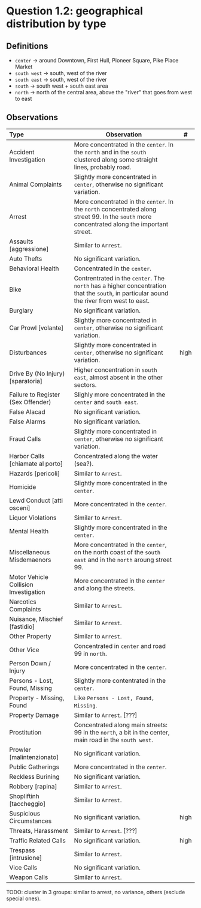 # Question 1.2: geographical distribution by type

## Definitions

* `center`  -> around Downtown, First Hull, Pioneer Square, Pike Place Market
* `south west` -> south, west of the river
* `south east` -> south, west of the river
* `south` -> south west + south east area
* `north` -> north of the central area, above the "river" that goes from west to east

## Observations

| Type                                  | Observation                              | #    |
| :------------------------------------ | ---------------------------------------- | ---- |
| Accident Investigation                | More concentrated in the `center`. In the `north` and in the `south` clustered along some straight lines, probably road. |      |
| Animal Complaints                     | Slightly more concentrated in `center`, otherwise no significant variation. |      |
| Arrest                                | More concentrated in the `center`. In the `north` concentrated along street 99. In the `south` more concentrated along the important street. |      |
| Assaults [aggressione]                | Similar to `Arrest`.                     |      |
| Auto Thefts                           | No significant variation.                |      |
| Behavioral Health                     | Concentrated in the `center`.            |      |
| Bike                                  | Contrentrated in the `center`. The `north` has a higher concentration that the `south`, in particular aound the river from west to east. |      |
| Burglary                              | No significant variation.                |      |
| Car Prowl [volante]                   | Slightly more concentrated in `center`, otherwise no significant variation. |      |
| Disturbances                          | Slightly more concentrated in `center`, otherwise no significant variation. | high |
| Drive By (No Injury) [sparatoria]     | Higher concentration in `south east`, almost absent in the other sectors. |      |
| Failure to Register (Sex Offender)    | Slighly more concentrated in the `center` and `south east`. |      |
| False Alacad                          | No significant variation.                |      |
| False Alarms                          | No significant variation.                |      |
| Fraud Calls                           | Slightly more concentrated in `center`, otherwise no significant variation. |      |
| Harbor Calls [chiamate al porto]      | Concentrated along the water (sea?).     |      |
| Hazards [pericoli]                    | Similar to `Arrest`.                     |      |
| Homicide                              | Slightly more concentrated in the `center`. |      |
| Lewd Conduct [atti osceni]            | More concentrated in the `center`.       |      |
| Liquor Violations                     | Similar to `Arrest`.                     |      |
| Mental Health                         | Slightly more concentrated in the `center`. |      |
| Miscellaneous Misdemaenors            | More concentrated in the `center`, on the north coast of the `south east` and in the `north` aroung street 99. |      |
| Motor Vehicle Collision Investigation | More concentrated in the `center` and along the streets. |      |
| Narcotics Complaints                  | Similar to `Arrest`.                     |      |
| Nuisance, Mischief [fastidio]         | Similar to `Arrest`.                     |      |
| Other Property                        | Similar to `Arrest`.                     |      |
| Other Vice                            | Concentrated in `center` and road 99 in `north`. |      |
| Person Down / Injury                  | More concentrated in the `center`.       |      |
| Persons - Lost, Found, Missing        | Slightly more contentrated in the `center`. |      |
| Property - Missing, Found             | Like `Persons - Lost, Found, Missing`.   |      |
| Property Damage                       | Similar to `Arrest`. [???]               |      |
| Prostitution                          | Concentrated along main streets: 99 in the `north`, a bit in the center, main road in the `south west`. |      |
| Prowler [malintenzionato]             | No significant variation.                |      |
| Public Gatherings                     | More concentrated in the `center`.       |      |
| Reckless Burining                     | No significant variation.                |      |
| Robbery [rapina]                      | Similar to `Arrest`.                     |      |
| Shopliftinh [taccheggio]              | Similar to `Arrest`.                     |      |
| Suspicious Circumstances              | No significant variation.                | high |
| Threats, Harassment                   | Similar to `Arrest`. [???]               |      |
| Traffic Related Calls                 | No significant variation.                | high |
| Trespass [intrusione]                 | Similar to `Arrest`.                     |      |
| Vice Calls                            | No significant variation.                |      |
| Weapon Calls                          | Similar to `Arrest`.                     |      |

TODO: cluster in 3 groups: similar to arrest, no variance, others (esclude special ones).
